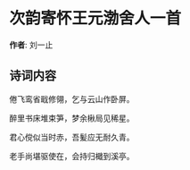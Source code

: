 # 次韵寄怀王元渤舍人一首

**作者**: 刘一止

## 诗词内容

倦飞鸾省戢修翎，乞与云山作卧屏。

醉里书床堆束笋，梦余楸局见稀星。

君心傥似当时赤，吾髪应无耐久青。

老手尚堪驱使在，会持归檝到溪亭。

